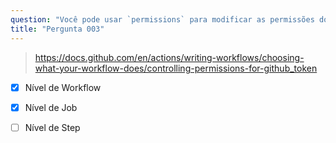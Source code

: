 ```yaml
---
question: "Você pode usar `permissions` para modificar as permissões do `GITHUB_TOKEN` em: (Selecione duas.)"
title: "Pergunta 003"
---
```



> https://docs.github.com/en/actions/writing-workflows/choosing-what-your-workflow-does/controlling-permissions-for-github_token
- [x] Nível de Workflow
- [x] Nível de Job
- [ ] Nível de Step

